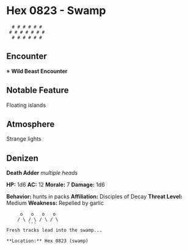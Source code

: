 # Hex 0823 - Swamp
```
  # # # # # #
 # # # # # # #
  # # # # # #
```

## Encounter

※ **Wild Beast Encounter**

## Notable Feature

Floating islands

## Atmosphere

Strange lights

## Denizen

**Death Adder**
*multiple heads*

**HP:** 1d6 **AC:** 12 **Morale:** 7
**Damage:** 1d6

**Behavior:** hunts in packs
**Affiliation:** Disciples of Decay
**Threat Level:** Medium
**Weakness:** Repelled by garlic

```
     o   o   o   o
    / \ / \ / \ / \
        ```
Fresh tracks lead into the swamp...

**Location:** Hex 0823 (swamp)
